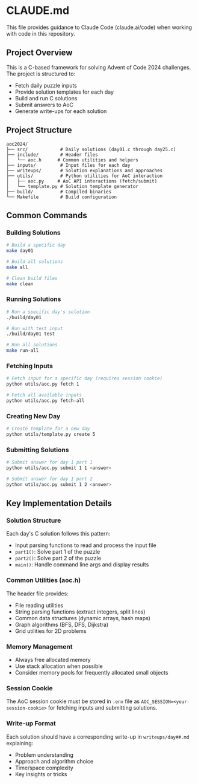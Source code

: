 # CLAUDE.md

This file provides guidance to Claude Code (claude.ai/code) when working with code in this repository.

## Project Overview
This is a C-based framework for solving Advent of Code 2024 challenges. The project is structured to:
- Fetch daily puzzle inputs
- Provide solution templates for each day
- Build and run C solutions
- Submit answers to AoC
- Generate write-ups for each solution

## Project Structure
```
aoc2024/
├── src/            # Daily solutions (day01.c through day25.c)
├── include/        # Header files
│   └── aoc.h      # Common utilities and helpers
├── inputs/         # Input files for each day
├── writeups/       # Solution explanations and approaches
├── utils/          # Python utilities for AoC interaction
│   ├── aoc.py     # AoC API interactions (fetch/submit)
│   └── template.py # Solution template generator
├── build/          # Compiled binaries
└── Makefile        # Build configuration
```

## Common Commands

### Building Solutions
```bash
# Build a specific day
make day01

# Build all solutions
make all

# Clean build files
make clean
```

### Running Solutions
```bash
# Run a specific day's solution
./build/day01

# Run with test input
./build/day01 test

# Run all solutions
make run-all
```

### Fetching Inputs
```bash
# Fetch input for a specific day (requires session cookie)
python utils/aoc.py fetch 1

# Fetch all available inputs
python utils/aoc.py fetch-all
```

### Creating New Day
```bash
# Create template for a new day
python utils/template.py create 5
```

### Submitting Solutions
```bash
# Submit answer for day 1 part 1
python utils/aoc.py submit 1 1 <answer>

# Submit answer for day 1 part 2
python utils/aoc.py submit 1 2 <answer>
```

## Key Implementation Details

### Solution Structure
Each day's C solution follows this pattern:
- Input parsing functions to read and process the input file
- `part1()`: Solve part 1 of the puzzle
- `part2()`: Solve part 2 of the puzzle
- `main()`: Handle command line args and display results

### Common Utilities (aoc.h)
The header file provides:
- File reading utilities
- String parsing functions (extract integers, split lines)
- Common data structures (dynamic arrays, hash maps)
- Graph algorithms (BFS, DFS, Dijkstra)
- Grid utilities for 2D problems

### Memory Management
- Always free allocated memory
- Use stack allocation when possible
- Consider memory pools for frequently allocated small objects

### Session Cookie
The AoC session cookie must be stored in `.env` file as `AOC_SESSION=<your-session-cookie>` for fetching inputs and submitting solutions.

### Write-up Format
Each solution should have a corresponding write-up in `writeups/day##.md` explaining:
- Problem understanding
- Approach and algorithm choice
- Time/space complexity
- Key insights or tricks
